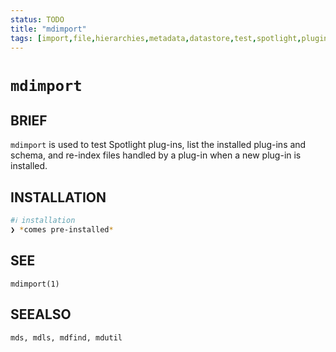 ```yaml
---
status: TODO
title: "mdimport"
tags: [import,file,hierarchies,metadata,datastore,test,spotlight,plugins]
---
```


# `mdimport`

## BRIEF

`mdimport` is used to test Spotlight plug-ins, list the installed
plug-ins and schema, and re-index files handled by a plug-in when
a new plug-in is installed.

## INSTALLATION


```bash
#ℹ︎ installation
❯ *comes pre-installed*
```



## SEE

    mdimport(1)

## SEEALSO

    mds, mdls, mdfind, mdutil

